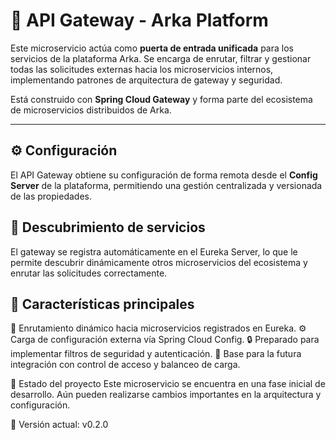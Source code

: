 # 🚪 API Gateway - Arka Platform

Este microservicio actúa como **puerta de entrada unificada** para los servicios de la plataforma Arka. Se encarga de enrutar, filtrar y gestionar todas las solicitudes externas hacia los microservicios internos, implementando patrones de arquitectura de gateway y seguridad.

Está construido con **Spring Cloud Gateway** y forma parte del ecosistema de microservicios distribuidos de Arka.

---

## ⚙️ Configuración

El API Gateway obtiene su configuración de forma remota desde el **Config Server** de la plataforma, permitiendo una gestión centralizada y versionada de las propiedades.

## 🧭 Descubrimiento de servicios

El gateway se registra automáticamente en el Eureka Server, lo que le permite descubrir dinámicamente otros microservicios del ecosistema y enrutar las solicitudes correctamente.

## 🚀 Características principales

🔗 Enrutamiento dinámico hacia microservicios registrados en Eureka.
⚙️ Carga de configuración externa vía Spring Cloud Config.
🔒 Preparado para implementar filtros de seguridad y autenticación.
🧱 Base para la futura integración con control de acceso y balanceo de carga.

🧪 Estado del proyecto
Este microservicio se encuentra en una fase inicial de desarrollo. Aún pueden realizarse cambios importantes en la arquitectura y configuración.

📌 Versión actual: v0.2.0